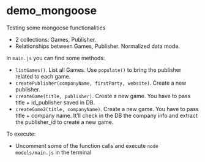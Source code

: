 # demo_mongoose
Testing some mongoose functionalities
- 2 collections: Games, Publisher.
- Relationships between Games, Publisher. Normalized data mode.

In `main.js` you can find some methods:
- `listGames()`. List all Games. Use `populate()` to bring the publisher related to each game.
- `createPublisher(companyName, firstParty, website)`. Create a new publisher.
- `createGame(title, publisher)`. Create a new game. You have to pass title + id_publisher saved in DB. 
- `createGame2(title, companyName)`. Create a new game. You have to pass title + company name. It'll check in the DB the company info and extract the publisher_id to create a new game.

To execute:
- Uncomment some of the function calls and execute `node models/main.js` in the terminal